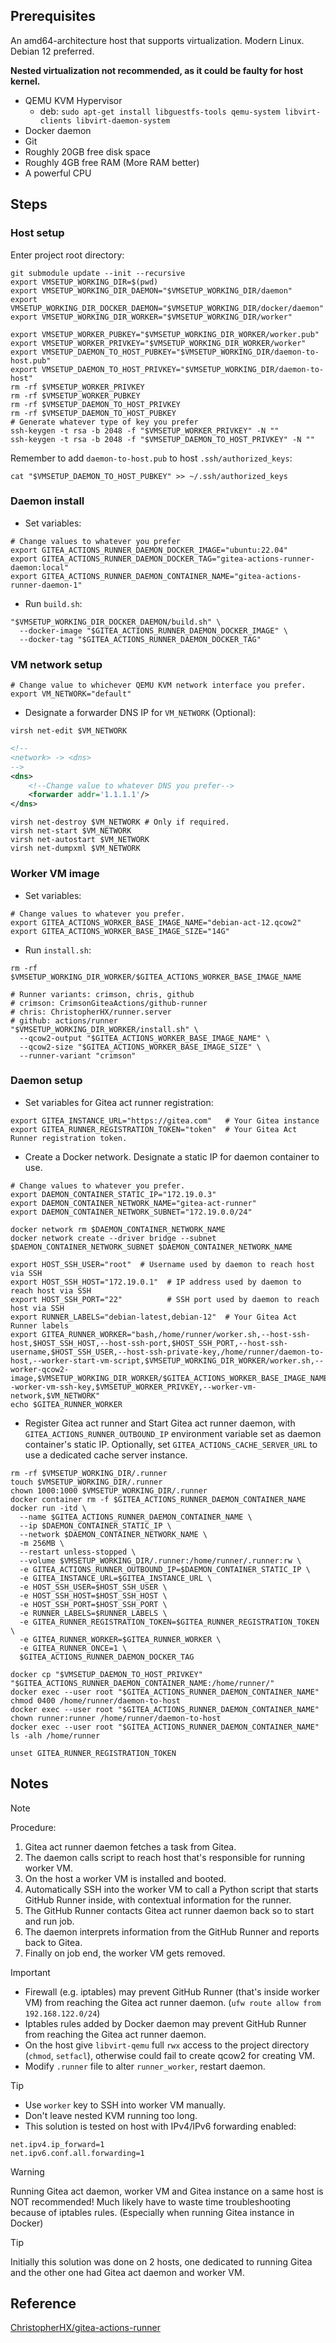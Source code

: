 ## Prerequisites

An amd64-architecture host that supports virtualization. Modern Linux. Debian 12 preferred.

**Nested virtualization not recommended, as it could be faulty for host kernel.**

- QEMU KVM Hypervisor
  - deb: `sudo apt-get install libguestfs-tools qemu-system libvirt-clients libvirt-daemon-system`
- Docker daemon
- Git
- Roughly 20GB free disk space
- Roughly 4GB free RAM (More RAM better)
- A powerful CPU

## Steps

### Host setup

Enter project root directory:
```shell
git submodule update --init --recursive
export VMSETUP_WORKING_DIR=$(pwd)
export VMSETUP_WORKING_DIR_DAEMON="$VMSETUP_WORKING_DIR/daemon"
export VMSETUP_WORKING_DIR_DOCKER_DAEMON="$VMSETUP_WORKING_DIR/docker/daemon"
export VMSETUP_WORKING_DIR_WORKER="$VMSETUP_WORKING_DIR/worker"
```
```shell
export VMSETUP_WORKER_PUBKEY="$VMSETUP_WORKING_DIR_WORKER/worker.pub"
export VMSETUP_WORKER_PRIVKEY="$VMSETUP_WORKING_DIR_WORKER/worker"
export VMSETUP_DAEMON_TO_HOST_PUBKEY="$VMSETUP_WORKING_DIR/daemon-to-host.pub"
export VMSETUP_DAEMON_TO_HOST_PRIVKEY="$VMSETUP_WORKING_DIR/daemon-to-host"
rm -rf $VMSETUP_WORKER_PRIVKEY
rm -rf $VMSETUP_WORKER_PUBKEY
rm -rf $VMSETUP_DAEMON_TO_HOST_PRIVKEY
rm -rf $VMSETUP_DAEMON_TO_HOST_PUBKEY
# Generate whatever type of key you prefer
ssh-keygen -t rsa -b 2048 -f "$VMSETUP_WORKER_PRIVKEY" -N ""
ssh-keygen -t rsa -b 2048 -f "$VMSETUP_DAEMON_TO_HOST_PRIVKEY" -N ""
```
Remember to add `daemon-to-host.pub` to host `.ssh/authorized_keys`:
```shell
cat "$VMSETUP_DAEMON_TO_HOST_PUBKEY" >> ~/.ssh/authorized_keys
```

### Daemon install

- Set variables:
```shell
# Change values to whatever you prefer
export GITEA_ACTIONS_RUNNER_DAEMON_DOCKER_IMAGE="ubuntu:22.04"
export GITEA_ACTIONS_RUNNER_DAEMON_DOCKER_TAG="gitea-actions-runner-daemon:local"
export GITEA_ACTIONS_RUNNER_DAEMON_CONTAINER_NAME="gitea-actions-runner-daemon-1"
```
- Run `build.sh`:
```shell
"$VMSETUP_WORKING_DIR_DOCKER_DAEMON/build.sh" \
  --docker-image "$GITEA_ACTIONS_RUNNER_DAEMON_DOCKER_IMAGE" \
  --docker-tag "$GITEA_ACTIONS_RUNNER_DAEMON_DOCKER_TAG"
```

### VM network setup

```shell
# Change value to whichever QEMU KVM network interface you prefer.
export VM_NETWORK="default"
```
- Designate a forwarder DNS IP for `VM_NETWORK` (Optional):
```shell
virsh net-edit $VM_NETWORK
```
```xml
<!--
<network> -> <dns>
-->
<dns>
    <!--Change value to whatever DNS you prefer-->
    <forwarder addr='1.1.1.1'/>
</dns>
```
```shell
virsh net-destroy $VM_NETWORK # Only if required.
virsh net-start $VM_NETWORK
virsh net-autostart $VM_NETWORK
virsh net-dumpxml $VM_NETWORK
```

### Worker VM image

- Set variables:
```shell
# Change values to whatever you prefer.
export GITEA_ACTIONS_WORKER_BASE_IMAGE_NAME="debian-act-12.qcow2"
export GITEA_ACTIONS_WORKER_BASE_IMAGE_SIZE="14G"
```
- Run `install.sh`:
```shell
rm -rf $VMSETUP_WORKING_DIR_WORKER/$GITEA_ACTIONS_WORKER_BASE_IMAGE_NAME
```
```shell
# Runner variants: crimson, chris, github
# crimson: CrimsonGiteaActions/github-runner
# chris: ChristopherHX/runner.server
# github: actions/runner
"$VMSETUP_WORKING_DIR_WORKER/install.sh" \
  --qcow2-output "$GITEA_ACTIONS_WORKER_BASE_IMAGE_NAME" \
  --qcow2-size "$GITEA_ACTIONS_WORKER_BASE_IMAGE_SIZE" \
  --runner-variant "crimson"
```

### Daemon setup

- Set variables for Gitea act runner registration:
```shell
export GITEA_INSTANCE_URL="https://gitea.com"   # Your Gitea instance 
export GITEA_RUNNER_REGISTRATION_TOKEN="token"  # Your Gitea Act Runner registration token.
```
- Create a Docker network. Designate a static IP for daemon container to use.
```shell
# Change values to whatever you prefer.
export DAEMON_CONTAINER_STATIC_IP="172.19.0.3"
export DAEMON_CONTAINER_NETWORK_NAME="gitea-act-runner"
export DAEMON_CONTAINER_NETWORK_SUBNET="172.19.0.0/24"

docker network rm $DAEMON_CONTAINER_NETWORK_NAME
docker network create --driver bridge --subnet $DAEMON_CONTAINER_NETWORK_SUBNET $DAEMON_CONTAINER_NETWORK_NAME
```
```shell
export HOST_SSH_USER="root"  # Username used by daemon to reach host via SSH
export HOST_SSH_HOST="172.19.0.1"  # IP address used by daemon to reach host via SSH
export HOST_SSH_PORT="22"          # SSH port used by daemon to reach host via SSH
export RUNNER_LABELS="debian-latest,debian-12"  # Your Gitea Act Runner labels
export GITEA_RUNNER_WORKER="bash,/home/runner/worker.sh,--host-ssh-host,$HOST_SSH_HOST,--host-ssh-port,$HOST_SSH_PORT,--host-ssh-username,$HOST_SSH_USER,--host-ssh-private-key,/home/runner/daemon-to-host,--worker-start-vm-script,$VMSETUP_WORKING_DIR_WORKER/worker.sh,--worker-qcow2-image,$VMSETUP_WORKING_DIR_WORKER/$GITEA_ACTIONS_WORKER_BASE_IMAGE_NAME,--worker-vm-ssh-key,$VMSETUP_WORKER_PRIVKEY,--worker-vm-network,$VM_NETWORK"
echo $GITEA_RUNNER_WORKER
```
- Register Gitea act runner and Start Gitea act runner daemon,
  with `GITEA_ACTIONS_RUNNER_OUTBOUND_IP` environment variable set as daemon container's static IP.
  Optionally, set `GITEA_ACTIONS_CACHE_SERVER_URL` to use a dedicated cache server instance.
```shell
rm -rf $VMSETUP_WORKING_DIR/.runner
touch $VMSETUP_WORKING_DIR/.runner
chown 1000:1000 $VMSETUP_WORKING_DIR/.runner
docker container rm -f $GITEA_ACTIONS_RUNNER_DAEMON_CONTAINER_NAME
docker run -itd \
  --name $GITEA_ACTIONS_RUNNER_DAEMON_CONTAINER_NAME \
  --ip $DAEMON_CONTAINER_STATIC_IP \
  --network $DAEMON_CONTAINER_NETWORK_NAME \
  -m 256MB \
  --restart unless-stopped \
  --volume $VMSETUP_WORKING_DIR/.runner:/home/runner/.runner:rw \
  -e GITEA_ACTIONS_RUNNER_OUTBOUND_IP=$DAEMON_CONTAINER_STATIC_IP \
  -e GITEA_INSTANCE_URL=$GITEA_INSTANCE_URL \
  -e HOST_SSH_USER=$HOST_SSH_USER \
  -e HOST_SSH_HOST=$HOST_SSH_HOST \
  -e HOST_SSH_PORT=$HOST_SSH_PORT \
  -e RUNNER_LABELS=$RUNNER_LABELS \
  -e GITEA_RUNNER_REGISTRATION_TOKEN=$GITEA_RUNNER_REGISTRATION_TOKEN \
  -e GITEA_RUNNER_WORKER=$GITEA_RUNNER_WORKER \
  -e GITEA_RUNNER_ONCE=1 \
  $GITEA_ACTIONS_RUNNER_DAEMON_DOCKER_TAG

docker cp "$VMSETUP_DAEMON_TO_HOST_PRIVKEY" "$GITEA_ACTIONS_RUNNER_DAEMON_CONTAINER_NAME:/home/runner/"
docker exec --user root "$GITEA_ACTIONS_RUNNER_DAEMON_CONTAINER_NAME" chmod 0400 /home/runner/daemon-to-host
docker exec --user root "$GITEA_ACTIONS_RUNNER_DAEMON_CONTAINER_NAME" chown runner:runner /home/runner/daemon-to-host
docker exec --user root "$GITEA_ACTIONS_RUNNER_DAEMON_CONTAINER_NAME" ls -alh /home/runner

unset GITEA_RUNNER_REGISTRATION_TOKEN
```

## Notes

> [!NOTE]
> Procedure:
> 1. Gitea act runner daemon fetches a task from Gitea.
> 2. The daemon calls script to reach host that's responsible for running worker VM.
> 3. On the host a worker VM is installed and booted.
> 4. Automatically SSH into the worker VM to call a Python script that starts GitHub Runner inside, with contextual information for the runner.
> 5. The GitHub Runner contacts Gitea act runner daemon back so to start and run job.
> 6. The daemon interprets information from the GitHub Runner and reports back to Gitea.
> 7. Finally on job end, the worker VM gets removed.

> [!IMPORTANT]
> - Firewall (e.g. iptables) may prevent GitHub Runner (that's inside worker VM) from reaching the Gitea act runner daemon. (`ufw route allow from 192.168.122.0/24`)
> - Iptables rules added by Docker daemon may prevent GitHub Runner from reaching the Gitea act runner daemon.
> - On the host give `libvirt-qemu` full `rwx` access to the project directory (`chmod`, `setfacl`), otherwise could fail to create qcow2 for creating VM.
> - Modify `.runner` file to alter `runner_worker`, restart daemon.

> [!TIP]
> - Use `worker` key to SSH into worker VM manually.
> - Don't leave nested KVM running too long.
> - This solution is tested on host with IPv4/IPv6 forwarding enabled:
```text
net.ipv4.ip_forward=1
net.ipv6.conf.all.forwarding=1
```

> [!WARNING]
> Running Gitea act daemon, worker VM and Gitea instance on a same host is NOT recommended! 
> Much likely have to waste time troubleshooting because of iptables rules. (Especially when running Gitea instance in Docker)

> [!TIP]
> Initially this solution was done on 2 hosts, one dedicated to running Gitea and the other one had Gitea act daemon and worker VM.

## Reference

[ChristopherHX/gitea-actions-runner](https://github.com/ChristopherHX/gitea-actions-runner)